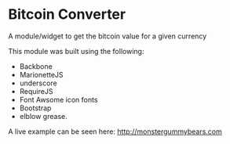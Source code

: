 Bitcoin Converter
================

A module/widget to get the bitcoin value for a given currency

This module was built using the following: 

- Backbone
- MarionetteJS
- underscore
- RequireJS
- Font Awsome icon fonts
- Bootstrap
- elblow grease.

A live example can be seen here: http://monstergummybears.com
